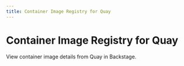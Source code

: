 ```yaml
---
title: Container Image Registry for Quay
---
```


# Container Image Registry for Quay

View container image details from Quay in Backstage.
